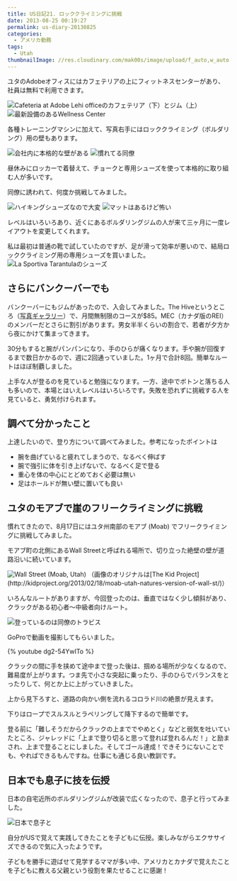 ```yaml
---
title: US日記21. ロッククライミングに挑戦
date: 2013-08-25 00:19:27
permalink: us-diary-20130825
categories:
  - アメリカ勤務
tags:
  - Utah
thumbnailImage: //res.cloudinary.com/mak00s/image/upload/f_auto,w_auto:200:800/v1523787567/Adobe-Fitness-Wall3.png
---
```

ユタのAdobeオフィスにはカフェテリアの上にフィットネスセンターがあり、社員は無料で利用できます。
<!-- more -->

<img src="//res.cloudinary.com/mak00s/image/upload/f_auto,w_auto:200:800/v1523787570/Adobe-Cafeteria.png" alt="Cafeteria at Adobe Lehi officeのカフェテリア（下）とジム（上）" sizes="100vw" />
<img src="//res.cloudinary.com/mak00s/image/upload/f_auto,w_auto:200:800/v1523787571/Adobe-Fitness-Center.png" alt="最新設備のあるWellness Center" sizes="100vw" />

各種トレーニングマシンに加えて、写真右手にはロッククライミング（ボルダリング）用の壁もあります。

<img src="//res.cloudinary.com/mak00s/image/upload/f_auto,w_auto:200:800/v1523787567/Adobe-Fitness-Wall.png" alt="会社内に本格的な壁がある" sizes="100vw" />
<img src="//res.cloudinary.com/mak00s/image/upload/f_auto,w_auto:200:800/v1523787570/Adobe-Fitness-Wall2.png" alt="慣れてる同僚" sizes="100vw" />

昼休みにロッカーで着替えて、チョークと専用シューズを使って本格的に取り組む人が多いです。

同僚に誘われて、何度か挑戦してみました。

<img src="//res.cloudinary.com/mak00s/image/upload/f_auto,w_auto:200:800/v1523787567/Adobe-Fitness-Wall3.png" alt="ハイキングシューズなので大変" sizes="100vw" />
<img src="//res.cloudinary.com/mak00s/image/upload/f_auto,w_auto:200:800/v1523787567/Adobe-Fitness-Wall4.png" alt="マットはあるけど怖い" sizes="100vw" />

レベルはいろいろあり、近くにあるボルダリングジムの人が来て三ヶ月に一度レイアウトを変更してくれます。

私は最初は普通の靴で試していたのですが、足が滑って効率が悪いので、結局ロッククライミング用の専用シューズを買いました。
<img src="//res.cloudinary.com/mak00s/image/upload/f_auto,w_auto:200:800/v1523787571/MEC-Rock-Shoes.png" alt="La Sportiva Tarantulaのシューズ" sizes="100vw" />

## さらにバンクーバーでも
バンクーバーにもジムがあったので、入会してみました。The Hiveというところ（[写真ギャラリー](http://www.hiveclimbing.com/gallery/)）で、月間無制限のコースが$85。MEC（カナダ版のREI）のメンバーだとさらに割引があります。男女半半くらいの割合で、若者が夕方から夜にかけて集まってきます。

30分もすると腕がパンパンになり、手のひらが痛くなります。手や腕が回復するまで数日かかるので、週に2回通っていました。1ヶ月で合計8回。簡単なルートはほぼ制覇しました。

上手な人が登るのを見ていると勉強になります。一方、途中でボトンと落ちる人も多いので、本場とはいえレベルはいろいろです。失敗を恐れずに挑戦する人を見ていると、勇気付けられます。

## 調べて分かったこと
上達したいので、登り方について調べてみました。参考になったポイントは

- 腕を曲げていると疲れてしまうので、なるべく伸ばす
- 腕で強引に体を引き上げないで、なるべく足で登る
- 重心を体の中心にとどめておく必要は無い
- 足はホールドが無い壁に置いても良い

## ユタのモアブで崖のフリークライミングに挑戦
慣れてきたので、8月17日にはユタ州南部のモアブ (Moab) でフリークライミングに挑戦してみました。

モアブ町の北側にあるWall Streetと呼ばれる場所で、切り立った絶壁の壁が道路沿いに続いています。

<img src="//res.cloudinary.com/mak00s/image/upload/f_auto,w_auto:200:800/v1523787570/IMG_2579.png" alt="Wall Street (Moab, Utah)" sizes="100vw" />
（画像のオリジナルは[The Kid Project](http://kidproject.org/2013/02/18/moab-utah-natures-version-of-wall-st/)）

いろんなルートがありますが、今回登ったのは、垂直ではなく少し傾斜があり、クラックがある初心者〜中級者向けルート。

<img src="//res.cloudinary.com/mak00s/image/upload/f_auto,w_auto:200:800/v1523787578/Climbing-in-Moab-Utah.png" alt="登っているのは同僚のトラビス" sizes="100vw" />

GoProで動画を撮影してもらいました。

{% youtube dg2-54YwITo %}

クラックの間に手を挟めて途中まで登った後は、掴める場所が少なくなるので、難易度が上がります。つま先で小さな突起に乗ったり、手のひらでバランスをとったりして、何とか上に上がっていきました。

上から見下ろすと、道路の向かい側を流れるコロラド川の絶景が見えます。

下りはロープでスルスルとラペリングして降下するので簡単です。

登る前に「難しそうだからクラックの上まででやめとく」などと弱気を吐いていたところ、ジャレッドに「上まで登り切ると思って登れば登れるんだ！」と励まされ、上まで登ることにしました。そしてゴール達成！できそうにないことでも、やればできるもんですね。仕事にも通じる良い教訓です。

## 日本でも息子に技を伝授
日本の自宅近所のボルダリングジムが改装で広くなったので、息子と行ってみました。

<img src="//res.cloudinary.com/mak00s/image/upload/f_auto,w_auto:200:800/v1523787578/Climing-in-Japan.png" alt="日本で息子と" sizes="100vw" />

自分がUSで覚えて実践してきたことを子どもに伝授。楽しみながらエクササイズできるので気に入ったようです。

子どもを勝手に遊ばせて見学するママが多い中、アメリカとカナダで覚えたことを子どもに教える父親という役割を果たせることに感謝！